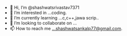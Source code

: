 - 👋 Hi, I’m @shashwatsrivastav7371
- 👀 I’m interested in ...coding.
- 🌱 I’m currently learning ...c,c++,jawa scrip..
- 💞️ I’m looking to collaborate on ...
- 📫 How to reach me ...shashwatsankalp77@gmail.com.

<!---
shashwatsrivastav7371/shashwatsrivastav7371 is a ✨ special ✨ repository because its `README.md` (this file) appears on your GitHub profile.
You can click the Preview link to take a look at your changes.
--->
